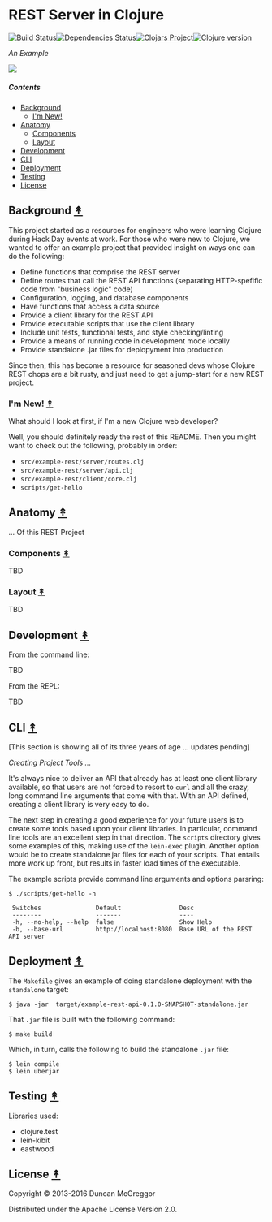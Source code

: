 # REST Server in Clojure

[![Build Status][travis-badge]][travis][![Dependencies Status][deps-badge]][deps][![Clojars Project][clojars-badge]][clojars][![Clojure version][clojure-v]](project.clj)

*An Example*

[![][logo]][logo-large]


##### Contents

* [Background](#background-)
  * [I'm New!](#im-new-)
* [Anatomy](#anatomy-)
  * [Components](#Components-)
  * [Layout](#layout-)
* [Development](#development-)
* [CLI](#cli-)
* [Deployment](#license-)
* [Testing](#license-)
* [License](#license-)


## Background [&#x219F;](#contents)

This project started as a resources for engineers who were learning Clojure
during Hack Day events at work. For those who were new to Clojure, we wanted
to offer an example project that provided insight on ways one can do the
following:

* Define functions that comprise the REST server
* Define routes that call the REST API functions (separating HTTP-spefific
  code from "business logic" code)
* Configuration, logging, and database components
* Have functions that access a data source
* Provide a client library for the REST API
* Provide executable scripts that use the client library
* Include unit tests, functional tests, and style checking/linting
* Provide a means of running code in development mode locally
* Provide standalone .jar files for deplopyment into production

Since then, this has become a resource for seasoned devs whose Clojure REST
chops are a bit rusty, and just need to get a jump-start for a new REST
project.


### I'm New! [&#x219F;](#contents)

What should I look at first, if I'm a new Clojure web developer?

Well, you should definitely ready the rest of this README. Then you might want
to check out the following, probably in order:

* `src/example-rest/server/routes.clj`
* `src/example-rest/server/api.clj`
* `src/example-rest/client/core.clj`
* `scripts/get-hello`


## Anatomy [&#x219F;](#contents)

... Of this REST Project

### Components [&#x219F;](#contents)

TBD

### Layout [&#x219F;](#contents)

TBD


## Development [&#x219F;](#contents)

From the command line:

TBD

From the REPL:

TBD


## CLI [&#x219F;](#contents)

[This section is showing all of its three years of age ... updates pending]

*Creating Project Tools ...*

It's always nice to deliver an API that already has at least one client library
available, so that users are not forced to resort to `curl` and all the crazy,
long command line arguments that come with that. With an API defined, creating
a client library is very easy to do.

The next step in creating a good experience for your future users is to create
some tools based upon your client libraries. In particular, command line tools
are an excellent step in that direction. The `scripts` directory gives some
examples of this, making use of the `lein-exec` plugin. Another option would be
to create standalone jar files for each of your scripts. That entails more work
up front, but results in faster load times of the executable.

The example scripts provide command line arguments and options parsring:

```
$ ./scripts/get-hello -h

 Switches               Default                Desc
 --------               -------                ----
 -h, --no-help, --help  false                  Show Help
 -b, --base-url         http://localhost:8080  Base URL of the REST API server
```

## Deployment [&#x219F;](#contents)

The `Makefile` gives an example of doing standalone deployment with the
`standalone` target:

```
$ java -jar  target/example-rest-api-0.1.0-SNAPSHOT-standalone.jar
```

That `.jar` file is built with the following command:

```
$ make build
```

Which, in turn, calls the following to build the standalone `.jar` file:

```
$ lein compile
$ lein uberjar
```

## Testing [&#x219F;](#contents)

Libraries used:
 * clojure.test
 * lein-kibit
 * eastwood


## License [&#x219F;](#contents)

Copyright © 2013-2016 Duncan McGreggor

Distributed under the Apache License Version 2.0.


<!-- Named page links below: /-->

[travis]: https://travis-ci.org/clojusc/example-rest-server
[travis-badge]: https://travis-ci.org/clojusc/example-rest-server.png?branch=master
[deps]: http://jarkeeper.com/clojusc/example-rest-server
[deps-badge]: http://jarkeeper.com/clojusc/example-rest-server/status.svg
[logo]: resources/images/logo.png
[logo-large]: resources/images/logo-large.png
[tag-badge]: https://img.shields.io/github/tag/clojusc/example-rest-server.svg?maxAge=2592000
[tag]: https://github.com/clojusc/example-rest-server/tags
[clojure-v]: https://img.shields.io/badge/clojure-1.8.0-blue.svg
[clojars]: https://clojars.org/clojusc/example-rest-server
[clojars-badge]: https://img.shields.io/clojars/v/clojusc/example-rest-server.svg

